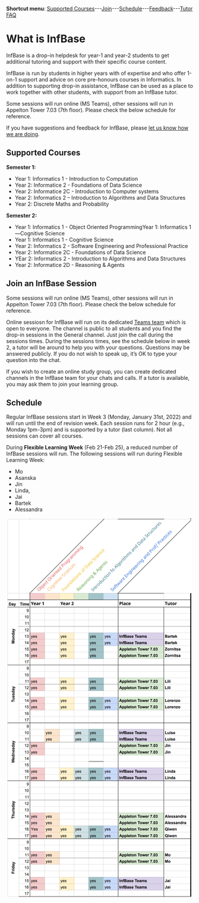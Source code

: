 **Shortcut menu**: [Supported Courses](#supported-courses)---[Join](#join-an-infbase-session)---[Schedule](#schedule)---[Feedback](feedback.html)---[Tutor FAQ](tutor-faq.html)

# What is InfBase


InfBase is a drop-in helpdesk for year-1 and year-2 students to get additional tutoring and support with their specific course content.

InfBase is run by students in higher years with of expertise and who offer 1-on-1 support and advice on core pre-honours courses in Informatics. In addition to supporting drop-in assistance, InfBase can be used as a place to work together with other students, with support from an InfBase tutor.

Some sessions will run online (MS Teams), other sessions will run in Appelton Tower 7.03 (7th floor). Please check the below schedule for reference. 

If you have suggestions and feedback for InfBase, please [let us know how we are doing](feedback.html).

## Supported Courses 

__Semester 1:__
* Year 1: Informatics 1 - Introduction to Computation
* Year 2: Informatice 2 - Foundations of Data Science
* Year 2: Informatice 2C - Introduction to Computer systems
* Year 2: Informatics 2 – Introduction to Algorithms and Data Structures
* Year 2: Discrete Maths and Probability 

__Semester 2:__
* Year 1: Informatics 1 - Object Oriented ProgrammingYear 1: Informatics 1—Cognitive Science
* Year 1: Informatics 1 - Cognitive Science 
* Year 2: Informatics 2 - Software Engineering and Professional Practice
* Year 2: Informatice 2C - Foundations of Data Science
* YEar 2: Informatics 2 - Introduction to Algorithms and Data Structures
* Year 2: Informatice 2D - Reasoning & Agents


## Join an InfBase Session

Some sessions will run online (MS Teams), other sessions will run in Appelton Tower 7.03 (7th floor). Please check the below schedule for reference. 

Online sessiosn for InfBase will run on its dedicated [Teams team](https://teams.microsoft.com/l/team/19%3a1b9574ccbc404c2d93699fe1bf833b6b%40thread.tacv2/conversations?groupId=a9555449-ddb5-4747-8fc6-1f6bad927c8a&tenantId=2e9f06b0-1669-4589-8789-10a06934dc61) which is open to everyone. The channel is public to all students and you find the drop-in sessions in the General channel. Just join the call during the sessions times. During the sessions times, see the schedule below in week 2, a tutor will be around to help you with your questions. Questions may be answered publicly. If you do not wish to speak up, it’s OK to type your question into the chat. 

If you wish to create an online study group, you can create dedicated channels in the InfBase team for your chats and calls. If a tutor is available, you may ask them to join your learning group.

## Schedule

Regular InfBase sessions start in Week 3 (Monday, January 31st, 2022) and will run until the end of revision week. Each session runs for 2 hour (e.g., Monday 1pm-3pm) and is supported by a tutor (last column). Not all sessions can cover all courses. 

During **Flexible Learning Week** (Feb 21-Feb 25), a reduced number of InfBase sessions will run. The following sessions will run during Flexible Learning Week: 
* Mo
* Asanska
* Jin
* Linda, 
* Jai
* Bartek
* Alessandra 


![InfBase 2021 schedule](images/infbase-schedule-2021_22_S2.png)

